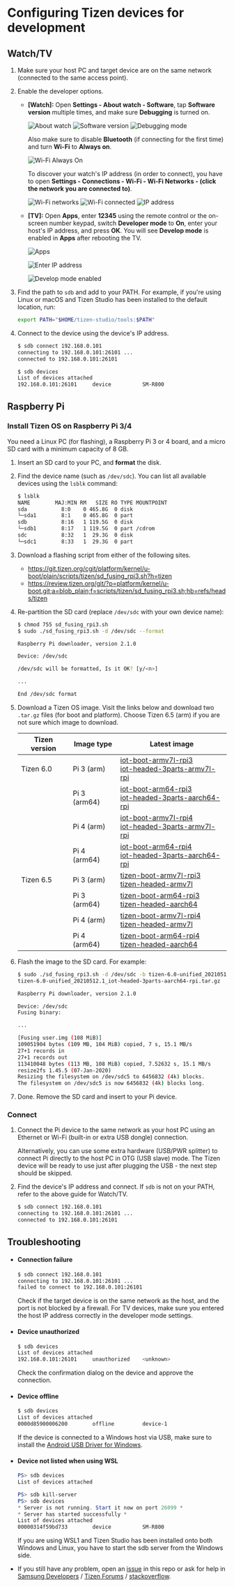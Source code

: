 # Configuring Tizen devices for development

## Watch/TV

1. Make sure your host PC and target device are on the same network (connected to the same access point).

1. Enable the developer options.

   - **[Watch]:** Open **Settings - About watch - Software**, tap **Software version** multiple times, and make sure **Debugging** is turned on.

     ![About watch](images/watch-developer-option-1.png) ![Software version](images/watch-developer-option-2.png) ![Debugging mode](images/watch-developer-option-3.png)

     Also make sure to disable **Bluetooth** (if connecting for the first time) and turn **Wi-Fi** to **Always on**.

     ![Wi-Fi Always On](images/watch-developer-option-4.png)

     To discover your watch's IP address (in order to connect), you have to open **Settings - Connections - Wi-Fi - Wi-Fi Networks - (click the network you are connected to)**.

     ![Wi-Fi networks](images/watch-developer-option-5.png) ![Wi-Fi connected](images/watch-developer-option-6.png) ![IP address](images/watch-developer-option-7.png)

   - **[TV]:** Open **Apps**, enter **12345** using the remote control or the on-screen number keypad, switch **Developer mode** to **On**, enter your host's IP address, and press **OK**. You will see **Develop mode** is enabled in **Apps** after rebooting the TV.

     ![Apps](images/tv-developer-option-1.png)

     ![Enter IP address](images/tv-developer-option-2.png)

     ![Develop mode enabled](images/tv-developer-option-3.png)

1. Find the path to `sdb` and add to your PATH. For example, if you're using Linux or macOS and Tizen Studio has been installed to the default location, run:

   ```sh
   export PATH="$HOME/tizen-studio/tools:$PATH"
   ```

1. Connect to the device using the device's IP address.

   ```sh
   $ sdb connect 192.168.0.101
   connecting to 192.168.0.101:26101 ...
   connected to 192.168.0.101:26101

   $ sdb devices
   List of devices attached
   192.168.0.101:26101     device          SM-R800
   ```

## Raspberry Pi

### Install Tizen OS on Raspberry Pi 3/4

You need a Linux PC (for flashing), a Raspberry Pi 3 or 4 board, and a micro SD card with a minimum capacity of 8 GB.

1. Insert an SD card to your PC, and **format** the disk.

1. Find the device name (such as `/dev/sdc`). You can list all available devices using the `lsblk` command:

   ```sh
   $ lsblk
   NAME        MAJ:MIN RM   SIZE RO TYPE MOUNTPOINT
   sda           8:0    0 465.8G  0 disk
   └─sda1        8:1    0 465.8G  0 part
   sdb           8:16   1 119.5G  0 disk
   └─sdb1        8:17   1 119.5G  0 part /cdrom
   sdc           8:32   1  29.3G  0 disk
   └─sdc1        8:33   1  29.3G  0 part
   ```

1. Download a flashing script from either of the following sites.

   - https://git.tizen.org/cgit/platform/kernel/u-boot/plain/scripts/tizen/sd_fusing_rpi3.sh?h=tizen
   - https://review.tizen.org/git/?p=platform/kernel/u-boot.git;a=blob_plain;f=scripts/tizen/sd_fusing_rpi3.sh;hb=refs/heads/tizen

1. Re-partition the SD card (replace `/dev/sdc` with your own device name):

   ```sh
   $ chmod 755 sd_fusing_rpi3.sh
   $ sudo ./sd_fusing_rpi3.sh -d /dev/sdc --format
   
   Raspberry Pi downloader, version 2.1.0

   Device: /dev/sdc

   /dev/sdc will be formatted, Is it OK? [y/<n>]

   ...

   End /dev/sdc format
   ```

1. Download a Tizen OS image. Visit the links below and download two `.tar.gz` files (for boot and platform). Choose Tizen 6.5 (arm) if you are not sure which image to download.

   | Tizen version | Image type | Latest image |
   |-|-|-|
   | Tizen 6.0 | Pi 3 (arm) | [iot-boot-armv7l-rpi3](http://download.tizen.org/snapshots/tizen/6.0-unified/latest/images/standard/iot-boot-armv7l-rpi3)<br>[iot-headed-3parts-armv7l-rpi](http://download.tizen.org/snapshots/tizen/6.0-unified/latest/images/standard/iot-headed-3parts-armv7l-rpi) |
   | | Pi 3 (arm64) | [iot-boot-arm64-rpi3](http://download.tizen.org/snapshots/tizen/6.0-unified/latest/images/standard/iot-boot-arm64-rpi3)<br>[iot-headed-3parts-aarch64-rpi](http://download.tizen.org/snapshots/tizen/6.0-unified/latest/images/standard/iot-headed-3parts-aarch64-rpi) |
   | | Pi 4 (arm) | [iot-boot-armv7l-rpi4](http://download.tizen.org/snapshots/tizen/6.0-unified/latest/images/standard/iot-boot-armv7l-rpi4)<br>[iot-headed-3parts-armv7l-rpi](http://download.tizen.org/snapshots/tizen/6.0-unified/latest/images/standard/iot-headed-3parts-armv7l-rpi) |
   | | Pi 4 (arm64) | [iot-boot-arm64-rpi4](http://download.tizen.org/snapshots/tizen/6.0-unified/latest/images/standard/iot-boot-arm64-rpi4)<br>[iot-headed-3parts-aarch64-rpi](http://download.tizen.org/snapshots/tizen/6.0-unified/latest/images/standard/iot-headed-3parts-aarch64-rpi) |
   | Tizen 6.5 | Pi 3 (arm) | [tizen-boot-armv7l-rpi3](http://download.tizen.org/snapshots/tizen/6.5-unified/latest/images/standard/tizen-boot-armv7l-rpi3)<br>[tizen-headed-armv7l](http://download.tizen.org/snapshots/tizen/6.5-unified/latest/images/standard/tizen-headed-armv7l) |
   | | Pi 3 (arm64) | [tizen-boot-arm64-rpi3](http://download.tizen.org/snapshots/tizen/6.5-unified/latest/images/standard/tizen-boot-arm64-rpi3)<br>[tizen-headed-aarch64](http://download.tizen.org/snapshots/tizen/6.5-unified/latest/images/standard/tizen-headed-aarch64) |
   | | Pi 4 (arm) | [tizen-boot-armv7l-rpi4](http://download.tizen.org/snapshots/tizen/6.5-unified/latest/images/standard/tizen-boot-armv7l-rpi4)<br>[tizen-headed-armv7l](http://download.tizen.org/snapshots/tizen/6.5-unified/latest/images/standard/tizen-headed-armv7l) |
   | | Pi 4 (arm64) | [tizen-boot-arm64-rpi4](http://download.tizen.org/snapshots/tizen/6.5-unified/latest/images/standard/tizen-boot-arm64-rpi4)<br>[tizen-headed-aarch64](http://download.tizen.org/snapshots/tizen/6.5-unified/latest/images/standard/tizen-headed-aarch64) |

1. Flash the image to the SD card. For example:

   ```sh
   $ sudo ./sd_fusing_rpi3.sh -d /dev/sdc -b tizen-6.0-unified_20210512.1_iot-boot-arm64-rpi3.tar.gz \
   tizen-6.0-unified_20210512.1_iot-headed-3parts-aarch64-rpi.tar.gz

   Raspberry Pi downloader, version 2.1.0

   Device: /dev/sdc
   Fusing binary:

   ...

   [Fusing user.img (108 MiB)]
   109051904 bytes (109 MB, 104 MiB) copied, 7 s, 15.1 MB/s
   27+1 records in
   27+1 records out
   113410048 bytes (113 MB, 108 MiB) copied, 7.52632 s, 15.1 MB/s
   resize2fs 1.45.5 (07-Jan-2020)
   Resizing the filesystem on /dev/sdc5 to 6456832 (4k) blocks.
   The filesystem on /dev/sdc5 is now 6456832 (4k) blocks long.
   ```

1. Done. Remove the SD card and insert to your Pi device.

### Connect

1. Connect the Pi device to the same network as your host PC using an Ethernet or Wi-Fi (built-in or extra USB dongle) connection.

   Alternatively, you can use some extra hardware (USB/PWR splitter) to connect Pi directly to the host PC in OTG (USB slave) mode. The Tizen device will be ready to use just after plugging the USB - the next step should be skipped.

1. Find the device's IP address and connect. If `sdb` is not on your PATH, refer to the above guide for Watch/TV.

   ```sh
   $ sdb connect 192.168.0.101
   connecting to 192.168.0.101:26101 ...
   connected to 192.168.0.101:26101
   ```

## Troubleshooting

- #### Connection failure

  ```sh
  $ sdb connect 192.168.0.101
  connecting to 192.168.0.101:26101 ...
  failed to connect to 192.168.0.101:26101
  ```

  Check if the target device is on the same network as the host, and the port is not blocked by a firewall. For TV devices, make sure you entered the host IP address correctly in the developer mode settings.

- #### Device unauthorized

  ```sh
  $ sdb devices
  List of devices attached
  192.168.0.101:26101     unauthorized    <unknown>
  ```

  Check the confirmation dialog on the device and approve the connection.

- #### Device offline

  ```sh
  $ sdb devices
  List of devices attached
  0000d85900006200        offline         device-1
  ```

  If the device is connected to a Windows host via USB, make sure to install the [Android USB Driver for Windows](https://developer.samsung.com/mobile/android-usb-driver.html).

- #### Device not listed when using WSL

  ```powershell
  PS> sdb devices
  List of devices attached

  PS> sdb kill-server
  PS> sdb devices
  * Server is not running. Start it now on port 26099 *
  * Server has started successfully *
  List of devices attached
  00000314f59bd733        device          SM-R800
  ```

  If you are using WSL1 and Tizen Studio has been installed onto both Windows and Linux, you have to start the sdb server from the Windows side.

- If you still have any problem, open an [issue](../../../issues) in this repo or ask for help in [Samsung Developers](https://forum.developer.samsung.com/) / [Tizen Forums](https://developer.tizen.org/forums/sdk-ide/active) / [stackoverflow](https://stackoverflow.com/questions/tagged/tizen).
